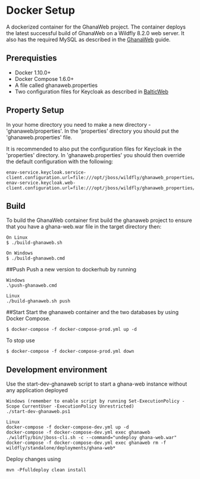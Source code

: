 # Docker Setup
A dockerized container for the GhanaWeb project. The container deploys the latest successful build of GhanaWeb on a 
Wildfly 8.2.0 web server. It also has the required MySQL as described in the [GhanaWeb](../README.md) guide. 

## Prerequisties
* Docker 1.10.0+
* Docker Compose 1.6.0+
* A file called ghanaweb.properties
* Two configuration files for Keycloak as described in [BalticWeb](https://github.com/maritime-web/BalticWeb#configure-keycloak)

## Property Setup
In your home directory you need to make a new directory - 'ghanaweb/properties'. 
In the 'properties' directory you should put the 'ghanaweb.properties' file.

It is recommended to also put the configuration files for Keycloak in the 'properties' directory. In 
'ghanaweb.properties' you should then override the default configuration with the following:

	enav-service.keycloak.service-client.configuration.url=file:///opt/jboss/wildfly/ghanaweb_properties/<path_to_first_file>/<your_first_file>.json
	enav-service.keycloak.web-client.configuration.url=file:///opt/jboss/wildfly/ghanaweb_properties/<path_to_second_file>/<your_second_file>.json

## Build
To build the GhanaWeb container first build the ghanaweb project to ensure that you have a ghana-web.war file in the 
target directory then:
  
    On Linux     
    $ ./build-ghanaweb.sh
    
    On Windows
    $ ./build-ghanaweb.cmd
    
##Push
Push a new version to dockerhub by running
    
    Windows
    .\push-ghanaweb.cmd
    
    Linux
    ./build-ghanaweb.sh push

##Start
Start the ghanaweb container and the two databases by using Docker Compose. 
    
    $ docker-compose -f docker-compose-prod.yml up -d

To stop use

	$ docker-compose -f docker-compose-prod.yml down

## Development environment
Use the start-dev-ghanaweb script to start a ghana-web instance without any application deployed

    Windows (remember to enable script by running Set-ExecutionPolicy -Scope CurrentUser -ExecutionPolicy Unrestricted)
    ./start-dev-ghanaweb.ps1
    
    Linux
    docker-compose -f docker-compose-dev.yml up -d
    docker-compose -f docker-compose-dev.yml exec ghanaweb ./wildfly/bin/jboss-cli.sh -c --command="undeploy ghana-web.war"
    docker-compose -f docker-compose-dev.yml exec ghanaweb rm -f wildfly/standalone/deployments/ghana-web*
    
Deploy changes using 

    mvn -Pfulldeploy clean install
    
